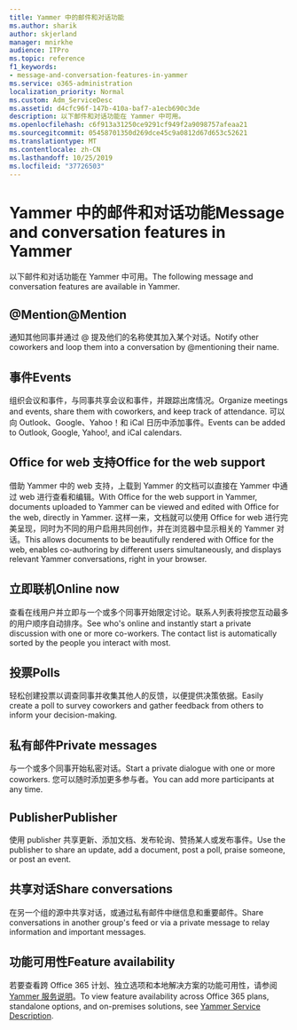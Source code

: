 ```yaml
---
title: Yammer 中的邮件和对话功能
ms.author: sharik
author: skjerland
manager: mnirkhe
audience: ITPro
ms.topic: reference
f1_keywords:
- message-and-conversation-features-in-yammer
ms.service: o365-administration
localization_priority: Normal
ms.custom: Adm_ServiceDesc
ms.assetid: d4cfc96f-147b-410a-baf7-a1ecb690c3de
description: 以下邮件和对话功能在 Yammer 中可用。
ms.openlocfilehash: c6f913a31250ce9291cf949f2a9098757afeaa21
ms.sourcegitcommit: 05458701350d269dce45c9a0812d67d653c52621
ms.translationtype: MT
ms.contentlocale: zh-CN
ms.lasthandoff: 10/25/2019
ms.locfileid: "37726503"
---
```

# <a name="message-and-conversation-features-in-yammer"></a><span data-ttu-id="26071-103">Yammer 中的邮件和对话功能</span><span class="sxs-lookup"><span data-stu-id="26071-103">Message and conversation features in Yammer</span></span>

<span data-ttu-id="26071-104">以下邮件和对话功能在 Yammer 中可用。</span><span class="sxs-lookup"><span data-stu-id="26071-104">The following message and conversation features are available in Yammer.</span></span>
  
## <a name="mention"></a><span data-ttu-id="26071-105">@Mention</span><span class="sxs-lookup"><span data-stu-id="26071-105">@Mention</span></span>

<span data-ttu-id="26071-106">通知其他同事并通过 @ 提及他们的名称使其加入某个对话。</span><span class="sxs-lookup"><span data-stu-id="26071-106">Notify other coworkers and loop them into a conversation by @mentioning their name.</span></span>

## <a name="events"></a><span data-ttu-id="26071-107">事件</span><span class="sxs-lookup"><span data-stu-id="26071-107">Events</span></span>

<span data-ttu-id="26071-108">组织会议和事件，与同事共享会议和事件，并跟踪出席情况。</span><span class="sxs-lookup"><span data-stu-id="26071-108">Organize meetings and events, share them with coworkers, and keep track of attendance.</span></span> <span data-ttu-id="26071-109">可以向 Outlook、Google、Yahoo！和 iCal 日历中添加事件。</span><span class="sxs-lookup"><span data-stu-id="26071-109">Events can be added to Outlook, Google, Yahoo!, and iCal calendars.</span></span>
  
## <a name="office-for-the-web-support"></a><span data-ttu-id="26071-110">Office for web 支持</span><span class="sxs-lookup"><span data-stu-id="26071-110">Office for the web support</span></span>

<span data-ttu-id="26071-111">借助 Yammer 中的 web 支持，上载到 Yammer 的文档可以直接在 Yammer 中通过 web 进行查看和编辑。</span><span class="sxs-lookup"><span data-stu-id="26071-111">With Office for the web support in Yammer, documents uploaded to Yammer can be viewed and edited with Office for the web, directly in Yammer.</span></span> <span data-ttu-id="26071-112">这样一来，文档就可以使用 Office for web 进行完美呈现，同时为不同的用户启用共同创作，并在浏览器中显示相关的 Yammer 对话。</span><span class="sxs-lookup"><span data-stu-id="26071-112">This allows documents to be beautifully rendered with Office for the web, enables co-authoring by different users simultaneously, and displays relevant Yammer conversations, right in your browser.</span></span>

## <a name="online-now"></a><span data-ttu-id="26071-113">立即联机</span><span class="sxs-lookup"><span data-stu-id="26071-113">Online now</span></span>

<span data-ttu-id="26071-p103">查看在线用户并立即与一个或多个同事开始限定讨论。联系人列表将按您互动最多的用户顺序自动排序。</span><span class="sxs-lookup"><span data-stu-id="26071-p103">See who's online and instantly start a private discussion with one or more co-workers. The contact list is automatically sorted by the people you interact with most.</span></span>

## <a name="polls"></a><span data-ttu-id="26071-116">投票</span><span class="sxs-lookup"><span data-stu-id="26071-116">Polls</span></span>

<span data-ttu-id="26071-117">轻松创建投票以调查同事并收集其他人的反馈，以便提供决策依据。</span><span class="sxs-lookup"><span data-stu-id="26071-117">Easily create a poll to survey coworkers and gather feedback from others to inform your decision-making.</span></span>
  
## <a name="private-messages"></a><span data-ttu-id="26071-118">私有邮件</span><span class="sxs-lookup"><span data-stu-id="26071-118">Private messages</span></span>

<span data-ttu-id="26071-119">与一个或多个同事开始私密对话。</span><span class="sxs-lookup"><span data-stu-id="26071-119">Start a private dialogue with one or more coworkers.</span></span> <span data-ttu-id="26071-120">您可以随时添加更多参与者。</span><span class="sxs-lookup"><span data-stu-id="26071-120">You can add more participants at any time.</span></span>

## <a name="publisher"></a><span data-ttu-id="26071-121">Publisher</span><span class="sxs-lookup"><span data-stu-id="26071-121">Publisher</span></span>

<span data-ttu-id="26071-122">使用 publisher 共享更新、添加文档、发布轮询、赞扬某人或发布事件。</span><span class="sxs-lookup"><span data-stu-id="26071-122">Use the publisher to share an update, add a document, post a poll, praise someone, or post an event.</span></span>
    
## <a name="share-conversations"></a><span data-ttu-id="26071-123">共享对话</span><span class="sxs-lookup"><span data-stu-id="26071-123">Share conversations</span></span>

<span data-ttu-id="26071-124">在另一个组的源中共享对话，或通过私有邮件中继信息和重要邮件。</span><span class="sxs-lookup"><span data-stu-id="26071-124">Share conversations in another group's feed or via a private message to relay information and important messages.</span></span>
  
## <a name="feature-availability"></a><span data-ttu-id="26071-125">功能可用性</span><span class="sxs-lookup"><span data-stu-id="26071-125">Feature availability</span></span>

<span data-ttu-id="26071-126">若要查看跨 Office 365 计划、独立选项和本地解决方案的功能可用性，请参阅[Yammer 服务说明](yammer-service-description.md)。</span><span class="sxs-lookup"><span data-stu-id="26071-126">To view feature availability across Office 365 plans, standalone options, and on-premises solutions, see [Yammer Service Description](yammer-service-description.md).</span></span>
  